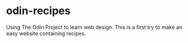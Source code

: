 # odin-recipes
Using The Odin Project to learn web design. This is a first try to make an easy website containing recipes.